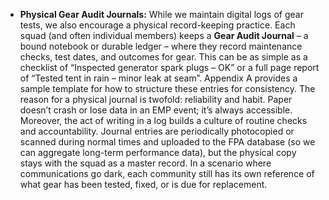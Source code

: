 - **Physical Gear Audit Journals:** While we maintain digital logs of gear tests, we also encourage a physical record-keeping practice. Each squad (and often individual members) keeps a **Gear Audit Journal** – a bound notebook or durable ledger – where they record maintenance checks, test dates, and outcomes for gear. This can be as simple as a checklist of “Inspected generator spark plugs – OK” or a full page report of “Tested tent in rain – minor leak at seam”. Appendix A provides a sample template for how to structure these entries for consistency. The reason for a physical journal is twofold: reliability and habit. Paper doesn’t crash or lose data in an EMP event; it’s always accessible. Moreover, the act of writing in a log builds a culture of routine checks and accountability. Journal entries are periodically photocopied or scanned during normal times and uploaded to the FPA database (so we can aggregate long-term performance data), but the physical copy stays with the squad as a master record. In a scenario where communications go dark, each community still has its own reference of what gear has been tested, fixed, or is due for replacement.